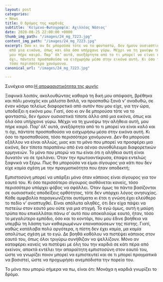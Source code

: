 ```yaml
---
layout: post
categories:
- News
title: Ο δρόμος της καρδιάς
subtitle: 'Κείμενο-Φωτογραφία: Αχιλλέας Νάσιος'
date: 2020-08-25 22:00:00 +0000
thumb_img_path: "/images/24_mg_7223.jpg"
content_img_path: "/images/24_mg_7223.jpg"
excerpt: Όσο κι αν δε μπορούσα τότε να το φανταστώ, δεν ήμουν ουσιαστικά τίποτε άλλο
  από μια εικόνα, όπως και όλα όσα υπήρχανε γύρω. Μέχρι να τη χωνέψω την αλήθεια αυτή,
  μου πήρε καιρό. Παρ’ όλ’ αυτά, ανεξάρτητα από το τι μπορεί να είναι καλό και τι
  όχι, πάντοτε προσπαθούσα να εισχωρήσω μέσα στην εικόνα αυτή. Κι όσο το προσπαθούσα,
  τόσο περισσότερο χανόμουνα.
canonical_url: "/images/24_mg_7223.jpg"

---
```

Συνέχεια απο:<a href="https://hocusphotus.com/posts/anodus-23/" target="blank">Η αποφασιστικότητα της φυγής</a>

Ξαφνικά λοιπόν, ακολουθώντας καθαρά τη δική μου απόφαση, βρέθηκα και πάλι μοναχός και μάλιστα διπλά, να προσπαθώ ξανά ν’ αναδυθώ, σε έναν κόσμο τελείως διαφορετικό από αυτόν που μου είχε, για την ώρα, υποδείξει η εικόνα μου. Γιατί, όσο κι αν δε μπορούσα τότε να το φανταστώ, δεν ήμουν ουσιαστικά τίποτε άλλο από μια εικόνα, όπως και όλα όσα υπήρχανε γύρω. Μέχρι να τη χωνέψω την αλήθεια αυτή, μου πήρε καιρό. Παρ’ όλ’ αυτά, ανεξάρτητα από το τι μπορεί να είναι καλό και τι όχι, πάντοτε προσπαθούσα να εισχωρήσω μέσα στην εικόνα αυτή. Κι όσο το προσπαθούσα, τόσο περισσότερο χανόμουνα. Δεν θα μπορούσε εξάλλου να είναι αλλιώς, μιας και το μόνο που μπορεί να προσφέρει μια εικόνα, δεν τίποτα παραπάνω από ένα αέναο συνοθύλευμα διαφορετικών ερμηνειών. Το μόνο που μπορώ να πω είναι ότι η αλήθεια αυτή είναι δυνατόν να σε τρελάνει. Όταν την πρωτοαντίκρυσα, έπαψα εντελώς ξαφνικά να ξέρω. Πως θα μπορούσα να είμαι σίγουρος για κάτι που δεν είχε καμία σχέση με την πραγματικότητα που ήταν αποδεκτή;

Εμπιστοσύνη μπορεί να υπάρξει μόνο όταν κάποιος είναι σίγουρος για τον εαυτό του. Κι όσο περισσότερο σίγουρος αισθάνεται κανείς, τόσο περισσότερο υπάρχει φόβος να σφάλλει. Όταν όμως τα πάντα βασίζονται σε ουσιαστικές αποδείξεις ορθότητας, τότε δεν υπάρχει λόγος ανησυχίας. Κάθε αμφιβολία παραγκωνίζεται αυτόματα κι έτσι η γνώση έχει ελεύθερο το πεδίο ν’ αναπτυχθεί. Είναι απόλυτα αληθές, ότι δεν είχα πάψει να πιστεύω στον εαυτό μου ούτε για μια στιγμή. Το εγώ όμως, αυτή η μαύρη τρύπα που επικολλάται πάνω σ’ αυτό που αποκαλούμε εαυτό, ήταν, τόσο το μεγαλύτερο εμπόδιο, όσο και το κοντάρι, που μου έδινε βοήθεια να υπερβώ τη λάσπη των καθιερωμένων επαναπαύσεων της πίστης. Γιατί, καθώς κατάλαβα πολύ αργότερα, η πίστη δεν έχει καμία, μα καμία απολύτως σχέση με το εγώ. Δε βοηθά καθόλου να πιστέψει κάποιος στον εαυτό του, όπως όλοι τριγύρω συνήθιζαν να ψελλίζουν. Μόνο αν καταφέρει κανείς να πιστέψει με όλη του την καρδιά σε κάτι πέρα από εκείνον, αποκτά εντέλει την απαραίτητη εμπιστοσύνη στον εαυτό του, ώστε να γνωρίζει ποιον μπορεί να εμπιστευτεί και σε τι μπορεί πραγματικά να βασιστεί, ώστε να προχωρήσει ανεμπόδιστα την πορεία του.

Το μόνο που μπορώ σήμερα να πω, είναι ότι: Μονάχα η καρδιά γνωρίζει το δρόμο.